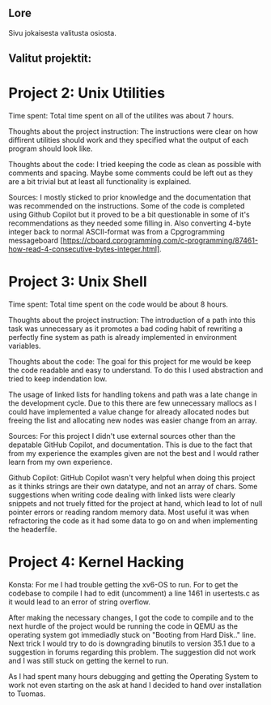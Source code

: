 ## Lore
Sivu jokaisesta valitusta osiosta. 

## Valitut projektit:
# Project 2: Unix Utilities

Time spent:
Total time spent on all of the utilites was about 7 hours.

Thoughts about the project instruction:
The instructions were clear on how diffirent utilities should work and they specified what the output of each program should look like.

Thoughts about the code:
I tried keeping the code as clean as possible with comments and spacing. Maybe some comments could be left out as they are a bit trivial but at least all functionality is explained.

Sources:
I mostly sticked to prior knowledge and the documentation that was recommended on the instructions. Some of the code is completed using Github Copilot but it proved to be a bit questionable in some of it's recommendations as they needed some filling in. Also converting 4-byte integer back to normal ASCII-format was from a Cpgrogramming messageboard [https://cboard.cprogramming.com/c-programming/87461-how-read-4-consecutive-bytes-integer.html].

# Project 3: Unix Shell

Time spent:
Total time spent on the code would be about 8 hours.

Thoughts about the project instruction:
The introduction of a path into this task was unnecessary as it promotes a bad coding habit of rewriting a perfectly fine system as path is already implemented in environment variables. 

Thoughts about the code:
The goal for this project for me would be keep the code readable and easy to understand. To do this I used abstraction and tried to keep indendation low.

The usage of linked lists for handling tokens and path was a late change in the development cycle. Due to this there are few unnecessary mallocs as I could have implemented a value change for already allocated nodes but freeing the list and allocating new nodes was easier change from an array.

Sources:
For this project I didn't use external sources other than the depatable GitHub Copilot, and documentation. This is due to the fact that from my experience the examples given are not the best and I would rather learn from my own experience. 

Github Copilot:
GitHub Copilot wasn't very helpful when doing this project as it thinks strings are their own datatype, and not an array of chars. Some suggestions when writing code dealing with linked lists were clearly snippets and not truely fitted for the project at hand, which lead to lot of null pointer errors or reading random memory data. Most useful it was when refractoring the code as it had some data to go on and when implementing the headerfile. 


# Project 4: Kernel Hacking

Konsta:
For me I had trouble getting the xv6-OS to run. For to get the codebase to compile I had to edit (uncomment) a line 1461 in usertests.c as it would lead to an error of string overflow.

After making the necessary changes, I got the code to compile and to the next hurdle of the project would be running the code in QEMU as the operating system got immediadly stuck on "Booting from Hard Disk.." line. Next trick I would try to do is downgrading binutils to version 35.1 due to a suggestion in forums regarding this problem. The suggestion did not work and I was still stuck on getting the kernel to run. 

As I had spent many hours debugging and getting the Operating System to work not even starting on the ask at hand I decided to hand over installation to Tuomas.
